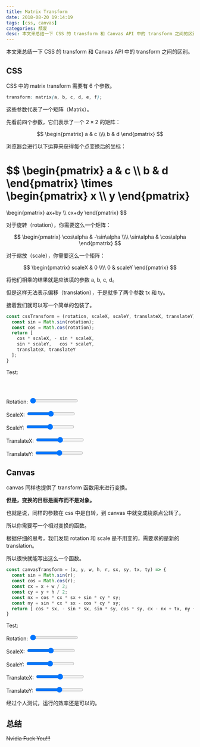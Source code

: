 ```yaml
---
title: Matrix Transform
date: 2018-08-20 19:14:19
tags: [css, canvas]
categories: 颓废
desc: 本文来总结一下 CSS 的 transform 和 Canvas API 中的 transform 之间的区别。
---
```


本文来总结一下 CSS 的 transform 和 Canvas API 中的 transform 之间的区别。

## CSS

CSS 中的 matrix transform 需要有 6 个参数。

```css
transform: matrix(a, b, c, d, e, f);
```

这些参数代表了一个矩阵（Matrix）。

先看前四个参数，它们表示了一个 $2 \times 2$ 的矩阵：

$$
\begin{pmatrix}
a & c \\\\
b & d
\end{pmatrix}
$$

浏览器会进行以下运算来获得每个点变换后的坐标：

$$
\begin{pmatrix}
a & c \\\\
b & d
\end{pmatrix}
\times
\begin{pmatrix}
x \\\\
y
\end{pmatrix}
=
\begin{pmatrix}
ax+by \\\\
cx+dy
\end{pmatrix}
$$

对于旋转（rotation），你需要这么一个矩阵：

$$
\begin{pmatrix}
\cos\alpha & -\sin\alpha \\\\
\sin\alpha & \cos\alpha
\end{pmatrix}
$$

对于缩放（scale），你需要这么一个矩阵：

$$
\begin{pmatrix}
scaleX & 0 \\\\
0 & scaleY
\end{pmatrix}
$$

将他们相乘的结果就是应该填的参数 a, b, c, d。

但是这样无法表示偏移（translation），于是就多了两个参数 tx 和 ty。

接着我们就可以写一个简单的包装了。

```js
const cssTransform = (rotation, scaleX, scaleY, translateX, translateY) => {
  const sin = Math.sin(rotation);
  const cos = Math.cos(rotation);
  return [
    cos * scaleX, - sin * scaleX,
    sin * scaleY,   cos * scaleY,
    translateX, translateY
  ];
}
```

Test:

<div style="background:url(/img/huaji.png);width:30px;height:30px;display:inline-block;" id="huaji"></div>

Rotation:
<input type="range" oninput="cssinput()" id="css-rotation" value="0">

ScaleX:
<input type="range" oninput="cssinput()" id="css-scalex" value="50">

ScaleY:
<input type="range" oninput="cssinput()" id="css-scaley" value="50">

TranslateX:
<input type="range" oninput="cssinput()" id="css-translatex" value="50">

TranslateY:
<input type="range" oninput="cssinput()" id="css-translatey" value="50">

<script type="text/javascript">
const $ = (id) => document.getElementById(id);
const cssTransform = (rotation, scaleX, scaleY, translateX, translateY) => {
  const sin = Math.sin(rotation);
  const cos = Math.cos(rotation);
  return [
    cos * scaleX, - sin * scaleX,
    sin * scaleY,   cos * scaleY,
    translateX, translateY
  ];
}
const cssinput = () => {
  const r = $('css-rotation').value / 50 * Math.PI;
  const sx = $('css-scalex').value / 50;
  const sy = $('css-scaley').value / 50;
  const tx = $('css-translatex').value - 50;
  const ty = $('css-translatey').value - 50;
  $('huaji').style.transform = `matrix(${cssTransform(r, sx, sy, tx, ty)})`;
}
</script>

## Canvas

canvas 同样也提供了 transform 函数用来进行变换。

**但是，变换的目标是画布而不是对象。**

也就是说，同样的参数在 css 中是自转，到 canvas 中就变成绕原点公转了。

所以你需要写一个相对变换的函数。

根据仔细的思考，我们发现 rotation 和 scale 是不用变的，需要求的是新的 translation。

所以很快就能写出这么一个函数。

```js
const canvasTransform = (x, y, w, h, r, sx, sy, tx, ty) => {
  const sin = Math.sin(r);
  const cos = Math.cos(r);
  const cx = x + w / 2;
  const cy = y + h / 2;
  const nx = cos * cx * sx + sin * cy * sy;
  const ny = sin * cx * sx - cos * cy * sy;
  return [ cos * sx, - sin * sx, sin * sy, cos * sy, cx - nx + tx, ny + cy + ty ];
}
```

Test:

<canvas width="200" height="200"></canvas>

Rotation:
<input type="range" oninput="canvasinput()" id="canvas-rotation" value="0">

ScaleX:
<input type="range" oninput="canvasinput()" id="canvas-scalex" value="50">

ScaleY:
<input type="range" oninput="canvasinput()" id="canvas-scaley" value="50">

TranslateX:
<input type="range" oninput="canvasinput()" id="canvas-translatex" value="50">

TranslateY:
<input type="range" oninput="canvasinput()" id="canvas-translatey" value="50">


<script type="text/javascript">
const canvasTransform = (x, y, w, h, r, sx, sy, tx, ty) => {
  const sin = Math.sin(r);
  const cos = Math.cos(r);
  const cx = x + w / 2;
  const cy = y + h / 2;
  const nx = cos * cx * sx + sin * cy * sy;
  const ny = sin * cx * sx - cos * cy * sy;
  return [ cos * sx, - sin * sx, sin * sy, cos * sy, cx - nx + tx, ny + cy + ty ];
}
const ctx = document.querySelector('canvas').getContext('2d');
const huaji = new Image();
huaji.src = '/img/huaji.png';
const canvasinput = () => {
  ctx.clearRect(0, 0, 200, 200);
  const r = $('canvas-rotation').value / 50 * Math.PI;
  const sx = $('canvas-scalex').value / 50;
  const sy = $('canvas-scaley').value / 50;
  const tx = $('canvas-translatex').value - 50;
  const ty = $('canvas-translatey').value - 50;
  ctx.setTransform(...canvasTransform(85, 85, 30, 30, r, sx, sy, tx, ty));
  ctx.drawImage(huaji, 85, 85, 30, 30);
}
huaji.onload = canvasinput;
</script>

经过个人测试，运行的效率还是可以的。

## 总结

~~Nvidia Fuck You!!!~~

